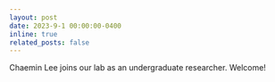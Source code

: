 ```yaml
---
layout: post
date: 2023-9-1 00:00:00-0400
inline: true
related_posts: false
---
```


Chaemin Lee joins our lab as an undergraduate researcher. Welcome!

